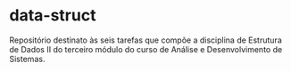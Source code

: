 # data-struct
Repositório destinato às seis tarefas que compõe a disciplina de Estrutura de Dados II do terceiro módulo do curso de Análise e Desenvolvimento de Sistemas.
